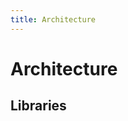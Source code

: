 ```yaml
---
title: Architecture
---
```


# Architecture

## Libraries

<img :src="$withBase('/assets/img/gnome-shell-library-architecture.png')" />

